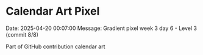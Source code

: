 # Calendar Art Pixel

Date: 2025-04-20 00:07:00
Message: Gradient pixel week 3 day 6 - Level 3 (commit 8/8)

Part of GitHub contribution calendar art
